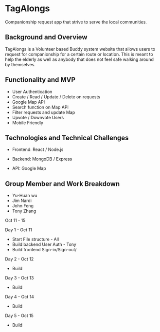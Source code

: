 # TagAlongs
Companionship request app that strive to serve the local communities.


## Background and Overview

TagAlongs is a Volunteer based Buddy system website that allows users to request for companionship for a certain route or location. This is meant to help the elderly as well as anybody that does not feel safe walking around by themselves. 

## Functionality and MVP

* User Authentication
* Create / Read / Update / Delete on requests
* Google Map API
* Search function on Map API
* Filter requests and update Map
* Upvote / Downvote Users
* Mobile Friendly

## Technologies and Technical Challenges

* Frontend: React / Node.js
* Backend: MongoDB / Express

* API: Google Map

## Group Member and Work Breakdown

 * Yu-Huan wu
 * Jim Nardi
 * John Feng
 * Tony Zhang



Oct 11  - 15


Day 1 - Oct 11
* Start File structure - All
* Build backend User Auth - Tony
* Build frontend Sign-in/Sign-out/

Day 2 - Oct 12
* Build

Day 3 - Oct 13
* Build

Day 4 - Oct 14
* Build

Day 5 - Oct 15
* Build





